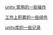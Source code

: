 

<a href="./UnityOption.md">unity 常用的一些操作</a>

<a href="./UnityControl">工作上积累的一些组件</a>

<a href="./UnityLibrary">unity库的一些记录</a>